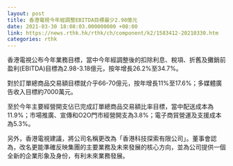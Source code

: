 ```yaml
---
layout: post
title: 香港電視今年經調整EBITDA目標最少2.98億元
date: 2021-03-30 18:08:03.000000000 +08:00
link: https://news.rthk.hk/rthk/ch/component/k2/1583412-20210330.htm
categories: rthk
---
```


香港電視公布今年業務目標，當中今年經調整後的扣除利息、稅項、折舊及攤銷前盈利(EBITDA)目標為2.98-3.18億元，按年增長26.2%至34.7%。

對於訂單總商品交易額目標就介乎66-70億元，按年增長11%至17.6%；多媒體廣告收入目標約7000萬元。

至於今年主要經營開支佔已完成訂單總商品交易額比率目標，當中配送成本為11.9%；市場推廣、宣傳和O2O門市經營開支為3.8%；電子商貿營運及支援成本為5.3%。

另外，香港電視建議，將公司名稱更改為「香港科技探索有限公司」。董事會認為，改名更能準確反映集團的主要業務及未來發展的核心方向，並為公司提供一個全新的企業形象及身份，有利未來業務發展。
